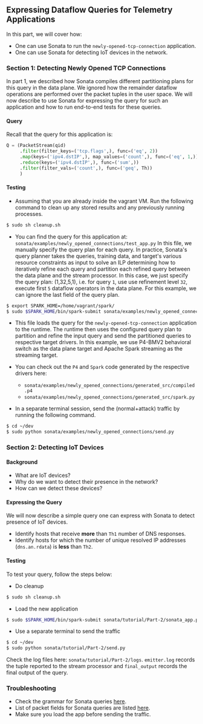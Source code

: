 ## Expressing Dataflow Queries for Telemetry Applications 

In this part, we will cover how:
* One can use Sonata to run the `newly-opened-tcp-connection` application. 
* One can use Sonata for detecting IoT devices in the network. 

### Section 1: Detecting Newly Opened TCP Connections
In part 1, we described how Sonata compiles different partitioning plans for this
query in the data plane. We ignored how the remainder dataflow operations are 
performed over the packet tuples in the user space. We will now describe to 
use Sonata for expressing the query for such an application and how to run 
end-to-end tests for these queries. 

#### Query
Recall that the query for this application is:
```python
Q = (PacketStream(qid)
     .filter(filter_keys=('tcp.flags',), func=('eq', 2))
     .map(keys=('ipv4.dstIP',), map_values=('count',), func=('eq', 1,))
     .reduce(keys=('ipv4.dstIP',), func=('sum',))
     .filter(filter_vals=('count',), func=('geq', Th))
     )
```

#### Testing
* Assuming that you are already inside the vagrant VM. Run the following command 
to clean up any stored results and any previously running processes.
```bash
$ sudo sh cleanup.sh
```

* You can find the query for this application at: 
`sonata/examples/newly_opened_connections/test_app.py`
  In this file, we manually specify the query plan for each query. In practice, 
  Sonata's query planner takes the queries, training data, and target's various resource 
  constraints as input to solve an ILP determining how to iteratively refine each query
  and partition each refined query between the data plane and the stream processor.
  In this case, we just specify the query plan: (1,32,5,1), i.e. for query `1`, use 
  use refinement level `32`, execute first `5` dataflow operators in the data plane. 
  For this example, we can ignore the last field of the query plan. 

```bash
$ export SPARK_HOME=/home/vagrant/spark/
$ sudo $SPARK_HOME/bin/spark-submit sonata/examples/newly_opened_connections/sonata_app.py
```

* This file loads the query for the `newly-opened-tcp-connection` application to the
runtime. The runtime then uses the configured query plan to partition and refine the 
input query and send the partitioned queries to respective target drivers. In this 
example, we use P4-BMV2 behavioral switch as the data plane target and Apache Spark 
streaming as the streaming target. 

* You can check out the `P4` and `Spark` code generated by the respective drivers here:
    * `sonata/examples/newly_opened_connections/generated_src/compiled.p4`
    * `sonata/examples/newly_opened_connections/generated_src/spark.py`

* In a separate terminal session, send the (normal+attack) traffic by running 
the following command.
```bash
$ cd ~/dev	
$ sudo python sonata/examples/newly_opened_connections/send.py
```

### Section 2: Detecting IoT Devices

#### Background
* What are IoT devices?
* Why do we want to detect their presence in the network?
* How can we detect these devices?

#### Expressing the Query
We will now describe a simple query one can express with Sonata to detect presence of
IoT devices. 
* Identify hosts that receive **more** than `Th1` number of DNS responses.
* Identify hosts for which the number of unique resolved IP addresses (`dns.an.rdata`)
 is **less** than `Th2`.

#### Testing
To test your query, follow the steps below:
* Do cleanup
```bash
$ sudo sh cleanup.sh
```

* Load the new application
```bash
$ sudo $SPARK_HOME/bin/spark-submit sonata/tutorial/Part-2/sonata_app.py
```

* Use a separate terminal to send the traffic
```bash
$ cd ~/dev	
$ sudo python sonata/tutorial/Part-2/send.py
```
 
Check the log files here: `sonata/tutorial/Part-2/logs`. `emitter.log` records the 
tuple reported to the stream processor and `final_output` records the final output 
of the query.

### Troubleshooting
* Check the grammar for Sonata queries [here]().
* List of packet fields for Sonata queries are listed [here](https://github.com/Sonata-Princeton/SONATA-DEV/blob/ma´ster/sonata/fields_mapping.json).
* Make sure you load the app before sending the traffic.
